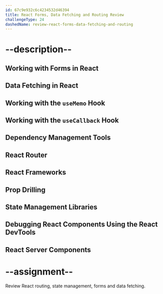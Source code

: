 ```yaml
---
id: 67c9e932c6c4234532d46394
title: React Forms, Data Fetching and Routing Review
challengeType: 24
dashedName: review-react-forms-data-fetching-and-routing
---
```


# --description--

## Working with Forms in React

## Data Fetching in React

## Working with the `useMemo` Hook

## Working with the `useCallback` Hook

## Dependency Management Tools

## React Router

## React Frameworks

## Prop Drilling

## State Management Libraries 

## Debugging React Components Using the React DevTools

## React Server Components 

# --assignment--

Review React routing, state management, forms and data fetching.


